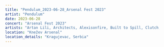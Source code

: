```yaml
---
title: "Pendulum_2023-06-28_Arsenal Fest 2023"
artist: "Pendulum"
date: 2023-06-28
concert: "Arsenal Fest 2023"
artists: "Artan Lili, Architects, Alexisonfire, Built to Spill, Clutch, As December Falls"
location: "Knežev Arsenal"
location_details: "Kragujevac, Serbia"
---
```

